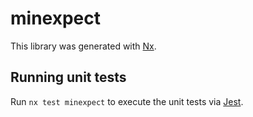 # minexpect

This library was generated with [Nx](https://nx.dev).

## Running unit tests

Run `nx test minexpect` to execute the unit tests via [Jest](https://jestjs.io).
